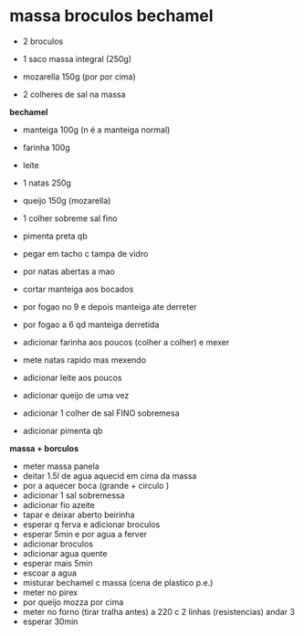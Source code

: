 # massa broculos bechamel

- 2 broculos
- 1 saco massa integral (250g)
-  mozarella 150g (por por cima)

- 2 colheres de sal na massa

__bechamel__
- manteiga 100g (n é a manteiga normal)
- farinha 100g
- leite
- 1 natas 250g
- queijo 150g (mozarella)
- 1 colher sobreme sal fino
- pimenta preta qb

- pegar em tacho c tampa de vidro
- por natas abertas a mao
- cortar manteiga aos bocados
- por fogao no 9 e depois manteiga ate derreter
- por fogao a 6 qd manteiga derretida
- adicionar farinha aos poucos (colher a colher) e mexer
- mete natas rapido mas mexendo
- adicionar leite aos poucos
- adicionar queijo de uma vez
- adicionar 1 colher de sal FINO sobremesa
- adicionar pimenta qb

__massa + borculos__
- meter massa panela
- deitar 1.5l de agua aquecid em cima da massa
- por a aquecer boca (grande + circulo )
- adicionar 1 sal sobremessa
- adicionar fio azeite
- tapar e deixar aberto beirinha
- esperar q ferva e adicionar broculos
- esperar 5min e por agua a ferver
- adicionar broculos
- adicionar agua quente
- esperar mais 5min
- escoar a agua
- misturar bechamel c massa (cena de plastico p.e.)
- meter no pirex
- por queijo mozza por cima
- meter no forno (tirar tralha antes) a 220 c 2 linhas (resistencias) andar 3
- esperar 30min